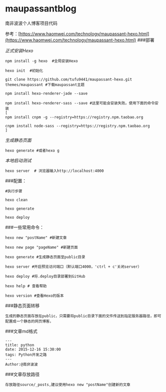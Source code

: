 # maupassantblog
南非波波个人博客项目代码

参考：[https://www.haomwei.com/technology/maupassant-hexo.html](https://www.haomwei.com/technology/maupassant-hexo.html)
###部署

*正式安装Hexo*

	npm install -g hexo  #全局安装Hexo

	hexo init  #初始化
	
	git clone https://github.com/tufu9441/maupassant-hexo.git themes/maupassant #下载maupassant主题

	npm install hexo-renderer-jade --save

	npm install hexo-renderer-sass --save #这里可能会安装失败。使用下面的命令安装
	[
	npm install cnpm -g --registry=https://registry.npm.taobao.org

	cnpm install node-sass --registry=https://registry.npm.taobao.org
	]

*生成静态页面*

	hexo generate #或者hexo g

*本地启动测试*

	hexo server  # 浏览器输入http://localhost:4000

###配置：

	#执行步骤

	hexo clean

    hexo generate

    hexo deploy


###一些常用命令：

	hexo new "postName" #新建文章
	
	hexo new page "pageName" #新建页面
	
	hexo generate #生成静态页面至public目录
	
	hexo server #开启预览访问端口（默认端口4000，'ctrl + c'关闭server）
	
	hexo deploy #将.deploy目录部署到GitHub
	
	hexo help # 查看帮助
	
	hexo version #查看Hexo的版本


###静态页面转移

	生成的静态页面存放在public，只需要将public目录下面的文件传送到指定服务器路径，即可配置成一个静态的网页博客。


###文章md格式

	---
	title: python
	date: 2015-12-16 15:30:00
	tags: Python开发之路
	---
	Author:@南非波波

###文章存放路径

	存放路径source/_posts,建议使用hexo new "postName"创建新的文章
